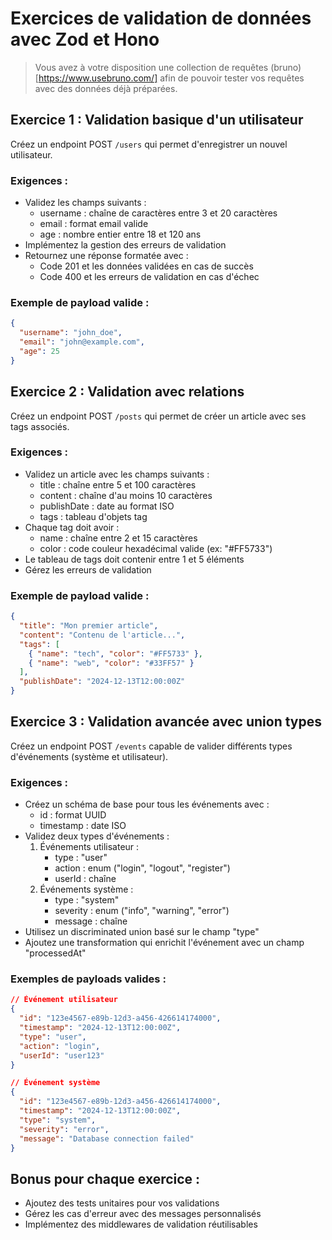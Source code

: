 # Exercices de validation de données avec Zod et Hono

> Vous avez à votre disposition une collection de requêtes (bruno)[https://www.usebruno.com/] afin de pouvoir tester vos requêtes avec des données déjà préparées.

## Exercice 1 : Validation basique d'un utilisateur

Créez un endpoint POST `/users` qui permet d'enregistrer un nouvel utilisateur. 

### Exigences :
- Validez les champs suivants :
  - username : chaîne de caractères entre 3 et 20 caractères
  - email : format email valide
  - age : nombre entier entre 18 et 120 ans
- Implémentez la gestion des erreurs de validation
- Retournez une réponse formatée avec :
  - Code 201 et les données validées en cas de succès
  - Code 400 et les erreurs de validation en cas d'échec

### Exemple de payload valide :
```json
{
  "username": "john_doe",
  "email": "john@example.com",
  "age": 25
}
```

## Exercice 2 : Validation avec relations

Créez un endpoint POST `/posts` qui permet de créer un article avec ses tags associés.

### Exigences :
- Validez un article avec les champs suivants :
  - title : chaîne entre 5 et 100 caractères
  - content : chaîne d'au moins 10 caractères
  - publishDate : date au format ISO
  - tags : tableau d'objets tag
- Chaque tag doit avoir :
  - name : chaîne entre 2 et 15 caractères
  - color : code couleur hexadécimal valide (ex: "#FF5733")
- Le tableau de tags doit contenir entre 1 et 5 éléments
- Gérez les erreurs de validation

### Exemple de payload valide :
```json
{
  "title": "Mon premier article",
  "content": "Contenu de l'article...",
  "tags": [
    { "name": "tech", "color": "#FF5733" },
    { "name": "web", "color": "#33FF57" }
  ],
  "publishDate": "2024-12-13T12:00:00Z"
}
```

## Exercice 3 : Validation avancée avec union types

Créez un endpoint POST `/events` capable de valider différents types d'événements (système et utilisateur).

### Exigences :
- Créez un schéma de base pour tous les événements avec :
  - id : format UUID
  - timestamp : date ISO
- Validez deux types d'événements :
  1. Événements utilisateur :
     - type : "user"
     - action : enum ("login", "logout", "register")
     - userId : chaîne
  2. Événements système :
     - type : "system"
     - severity : enum ("info", "warning", "error")
     - message : chaîne
- Utilisez un discriminated union basé sur le champ "type"
- Ajoutez une transformation qui enrichit l'événement avec un champ "processedAt"

### Exemples de payloads valides :
```json
// Événement utilisateur
{
  "id": "123e4567-e89b-12d3-a456-426614174000",
  "timestamp": "2024-12-13T12:00:00Z",
  "type": "user",
  "action": "login",
  "userId": "user123"
}

// Événement système
{
  "id": "123e4567-e89b-12d3-a456-426614174000",
  "timestamp": "2024-12-13T12:00:00Z",
  "type": "system",
  "severity": "error",
  "message": "Database connection failed"
}
```

## Bonus pour chaque exercice :
- Ajoutez des tests unitaires pour vos validations
- Gérez les cas d'erreur avec des messages personnalisés
- Implémentez des middlewares de validation réutilisables

